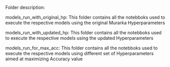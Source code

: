 Folder description:

models_run_with_original_hp: This folder contains all the notebboks used to execute the respective models using the original Murarka Hyperparameters

models_run_with_updated_hp: This folder contains all the notebboks used to execute the respective models using the updated Hyperparameters

models_run_for_max_acc: This folder contains all the notebboks used to execute the respective models using different set of Hyperparameters aimed at maximizing Accuracy value
